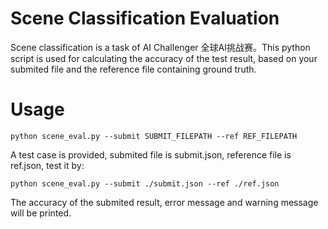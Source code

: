 # Scene Classification Evaluation
Scene classification is a task of AI Challenger 全球AI挑战赛。This python script is used for calculating the accuracy of the test result, based on your submited file and the reference file containing ground truth. 
# Usage
```
python scene_eval.py --submit SUBMIT_FILEPATH --ref REF_FILEPATH
```   
A test case is provided, submited file is submit.json, reference file is ref.json, test it by:
```
python scene_eval.py --submit ./submit.json --ref ./ref.json   
```
The accuracy of the submited result, error message and warning message will be printed.    